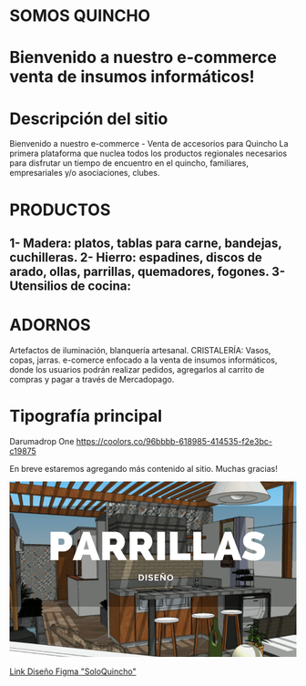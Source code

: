 # SOMOS QUINCHO
# Bienvenido a nuestro e-commerce venta de insumos informáticos!

# Descripción del sitio
Bienvenido a nuestro e-commerce - Venta de accesorios para Quincho
La primera plataforma que nuclea todos los productos regionales necesarios para disfrutar un tiempo de encuentro en el quincho, familiares, empresariales y/o asociaciones, clubes. 

# PRODUCTOS
1- Madera: platos, tablas para carne, bandejas, cuchilleras.
2- Hierro: espadines, discos de arado, ollas, parrillas, quemadores, fogones.
3- Utensilios de cocina:
-----------------------------------------------------------------------------
# ADORNOS
Artefactos de iluminación, blanquería artesanal.
CRISTALERÍA: Vasos, copas, jarras.
e-comerce enfocado a la venta de insumos informáticos, donde los usuarios podrán realizar pedidos, agregarlos al carrito de compras y pagar a través de Mercadopago.

# Tipografía principal
Darumadrop One
https://coolors.co/96bbbb-618985-414535-f2e3bc-c19875

En breve estaremos agregando más contenido al sitio.
Muchas gracias!

![SomosQuincho](imagenes/Portada-para-post-TERRAZA-Y-CONSULTORES-2.webp)

[Link Diseño Figma "SoloQuincho"](https://www.figma.com/file/kUZNGqNlKHxvI3xaJBf5ST/Dise%C3%B1o-e-commerce-OscarMarmeli?type%3Ddesign%26node-id%3D0-1%26t%3D1KHIjD4YdHNJeAPo-0)